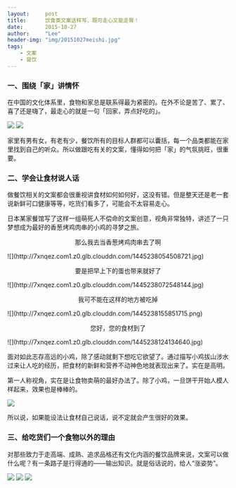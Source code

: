 ```yaml
---
layout:     post
title:      饮食类文案这样写，既可走心又能走胃！
date:       2015-10-27
author:     "Lee"
header-img: "img/20151027meishi.jpg"
tags:
    - 文案
    - 餐饮
---
```


### 一、围绕「家」讲情怀

在中国的文化体系里，食物和家总是联系得最为紧密的。在外不论是苦了、累了、喜了还是嗨了，最走心的就是一句「回家，弄点好吃的」。

![](http://7xnqez.com1.z0.glb.clouddn.com/1445237699462541.jpg)
![](http://7xnqez.com1.z0.glb.clouddn.com/1445237699362014.jpg)

家里有男有女，有老有少，餐饮所有的目标人群都可以囊括，每一个品类都能在家里找到自己的听众。所以做跟吃有关的文案，懂得如何把「家」的气氛挑旺，很重要。 



### 二、学会让食材说人话

做餐饮相关的文案都会很重视讲食材如何如何好，这没有错。但是整天还是老一套说新鲜可口健康等等，吃货们看多了，可能会不太容易走心。

日本某家餐馆写了这样一组萌死人不偿命的文案创意，视角非常独特，讲述了一只梦想成为最好的香葱烤鸡肉串的小鸡的寻梦之旅。

<p align = "center" >那么我去当香葱烤鸡肉串去了啊</p>
![](http://7xnqez.com1.z0.glb.clouddn.com/1445238054508721.jpg)

<p align = "center" >要是把早上下的蛋也带来就好了</p>
![](http://7xnqez.com1.z0.glb.clouddn.com/1445238072548144.jpg)

<p align = "center" >我可不能在这样的地方被吃掉</p>
![](http://7xnqez.com1.z0.glb.clouddn.com/1445238155851715.png)

<p align = "center" >您好，您的食材到了</p>
![](http://7xnqez.com1.z0.glb.clouddn.com/1445238124134640.jpg)

面对如此志存高远的小鸡，除了感动就剩下想吃它欲望了。通过描写小鸡拔山涉水过来让人吃的经历，把食材的新鲜和营养不动神色地就表现出来了。实在是高明。

第一人称视角，实在是让食物卖萌的最好办法了。除了小鸡，一旦饼干开始人模人样起来，效果也是棒棒的。

![](http://7xnqez.com1.z0.glb.clouddn.com/1445238709683298.jpg)

所以说，如果能设法让食材自己说话，说不定就会产生很好的效果。



### 三、给吃货们一个食物以外的理由

对那些致力于走高端、成熟、追求品格还有文化内涵的餐饮品牌来说，文案可以做什么呢？有一条路子是行得通的——输出知识。就是俗话说的，给人“涨姿势”。



![](http://7xnqez.com1.z0.glb.clouddn.com/1445238235210700.jpg)
![](http://7xnqez.com1.z0.glb.clouddn.com/1445238235966437.jpg)
![](http://7xnqez.com1.z0.glb.clouddn.com/1445238235217581.jpg)
